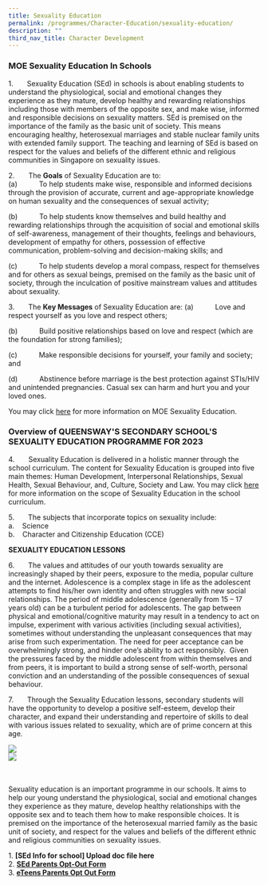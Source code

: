 ```yaml
---
title: Sexuality Education
permalink: /programmes/Character-Education/sexuality-education/
description: ""
third_nav_title: Character Development
---
```

### MOE Sexuality Education In Schools

1.       Sexuality Education (SEd) in schools is about enabling students to understand the physiological, social and emotional changes they experience as they mature, develop healthy and rewarding relationships including those with members of the opposite sex, and make wise, informed and responsible decisions on sexuality matters. SEd is premised on the importance of the family as the basic unit of society. This means encouraging healthy, heterosexual marriages and stable nuclear family units with extended family support. The teaching and learning of SEd is based on respect for the values and beliefs of the different ethnic and religious communities in Singapore on sexuality issues.

2.       The **Goals** of Sexuality Education are to:<br>
(a)           To help students make wise, responsible and informed decisions through the provision of accurate, current and age-appropriate knowledge on human sexuality and the consequences of sexual activity;

(b)           To help students know themselves and build healthy and rewarding relationships through the acquisition of social and emotional skills of self-awareness, management of their thoughts, feelings and behaviours, development of empathy for others, possession of effective communication, problem-solving and decision-making skills; and

(c)           To help students develop a moral compass, respect for themselves and for others as sexual beings, premised on the family as the basic unit of society, through the inculcation of positive mainstream values and attitudes about sexuality.

3.       The **Key Messages** of Sexuality Education are:
(a)           Love and respect yourself as you love and respect others;

(b)           Build positive relationships based on love and respect (which are the foundation for strong families);

(c)           Make responsible decisions for yourself, your family and society; and

(d)           Abstinence before marriage is the best protection against STIs/HIV and unintended pregnancies. Casual sex can harm and hurt you and your loved ones.

You may click [here](https://go.gov.sg/moe-sexuality-education) for more information on MOE Sexuality Education.

### Overview of QUEENSWAY'S SECONDARY SCHOOL'S SEXUALITY EDUCATION PROGRAMME FOR 2023

4.       Sexuality Education is delivered in a holistic manner through the school curriculum. The content for Sexuality Education is grouped into five main themes: Human Development, Interpersonal Relationships, Sexual Health, Sexual Behaviour, and, Culture, Society and Law. You may click [here](https://go.gov.sg/moe-sexuality-education-scope) for more information on the scope of Sexuality Education in the school curriculum.

5.       The subjects that incorporate topics on sexuality include:<br>
a.    Science<br>
b.    Character and Citizenship Education (CCE)

**SEXUALITY EDUCATION LESSONS**

6.       The values and attitudes of our youth towards sexuality are increasingly shaped by their peers, exposure to the media, popular culture and the internet. Adolescence is a complex stage in life as the adolescent attempts to find his/her own identity and often struggles with new social relationships. The period of middle adolescence (generally from 15 – 17 years old) can be a turbulent period for adolescents. The gap between physical and emotional/cognitive maturity may result in a tendency to act on impulse, experiment with various activities (including sexual activities), sometimes without understanding the unpleasant consequences that may arise from such experimentation. The need for peer acceptance can be overwhelmingly strong, and hinder one’s ability to act responsibly.  Given the pressures faced by the middle adolescent from within themselves and from peers, it is important to build a strong sense of self-worth, personal conviction and an understanding of the possible consequences of sexual behaviour.

7.       Through the Sexuality Education lessons, secondary students will have the opportunity to develop a positive self-esteem, develop their character, and expand their understanding and repertoire of skills to deal with various issues related to sexuality, which are of prime concern at this age.

<img src="https://drive.google.com/uc?export=view&id=1FG8Flz4yVT74liPinzGH3cfMINduEc83">

<br>
 <img src="https://drive.google.com/uc?export=view&id=1DK6X6nCkhxN647s7qrf9Wh2fFp-HDJqV">









<br>
<br>
<br>

Sexuality education is an important programme in our schools. It aims to help our young understand the physiological, social and emotional changes they experience as they mature, develop healthy relationships with the opposite sex and to teach them how to make responsible choices. It is premised on the importance of the heterosexual married family as the basic unit of society, and respect for the values and beliefs of the different ethnic and religious communities on sexuality issues.

  

1\.  **[SEd Info for school] Upload doc file here**<br>
2.  **[SEd Parents Opt-Out Form](/files/SEd-Annex%20A.pdf)** <br>
3.  **[eTeens Parents Opt Out Form](/files/SEd-Annex%20B.pdf)**